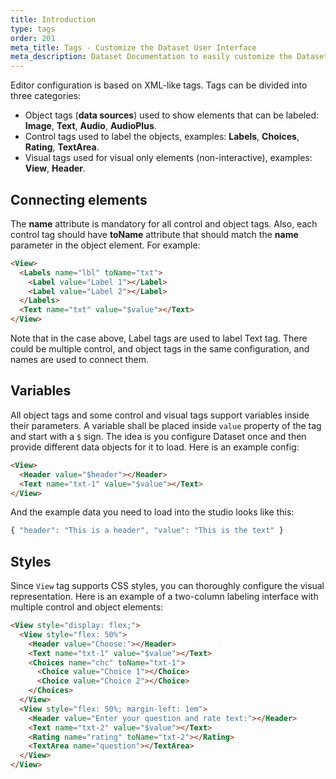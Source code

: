 ```yaml
---
title: Introduction
type: tags
order: 201
meta_title: Tags - Customize the Dataset User Interface
meta_description: Dataset Documentation to easily customize the Dataset user interface using XML-like tags for machine learning and data science projects.
---
```


Editor configuration is based on XML-like tags. Tags can be divided into three categories:

- Object tags (**data sources**) used to show elements that can be labeled: **Image**, **Text**, **Audio**, **AudioPlus**.
- Control tags used to label the objects, examples: **Labels**, **Choices**, **Rating**, **TextArea**.
- Visual tags used for visual only elements
(non-interactive), examples: **View**, **Header**. 
 

## Connecting elements

The **name** attribute is mandatory for all control and object tags. Also, each control tag should have **toName** attribute that should match the **name** parameter in the object element. For example:

```html
<View>
  <Labels name="lbl" toName="txt">
    <Label value="Label 1"></Label>
    <Label value="Label 2"></Label>
  </Labels>
  <Text name="txt" value="$value"></Text>
</View>
```

Note that in the case above, Label tags are used to label Text tag. There could be multiple control, and object tags in the same configuration, and names are used to connect them.

## Variables

All object tags and some control and visual tags support variables inside their parameters. A variable shall be placed inside `value` property of the tag and start with a `$` sign. The idea is you configure Dataset once and then provide different data objects for it to load. Here is an example config:

```html
<View>
  <Header value="$header"></Header>
  <Text name="txt-1" value="$value"></Text>
</View>
```

And the example data you need to load into the studio looks like this:

```js
{ "header": "This is a header", "value": "This is the text" }
```

## Styles

Since `View` tag supports CSS styles, you can thoroughly configure the visual representation. Here is an example of a two-column labeling interface with multiple control and object elements:

```html
<View style="display: flex;">
  <View style="flex: 50%">
    <Header value="Choose:"></Header>
    <Text name="txt-1" value="$value"></Text>
    <Choices name="chc" toName="txt-1">
      <Choice value="Choice 1"></Choice>
      <Choice value="Choice 2"></Choice>
    </Choices>
  </View> 
  <View style="flex: 50%; margin-left: 1em">
    <Header value="Enter your question and rate text:"></Header>
    <Text name="txt-2" value="$value"></Text>
    <Rating name="rating" toName="txt-2"></Rating>
    <TextArea name="question"></TextArea>
  </View>
</View>
```
